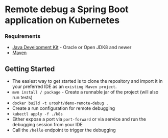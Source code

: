 # Remote debug a Spring Boot application on Kubernetes

### Requirements
-  [Java Development Kit](http://www.oracle.com/technetwork/java/javase/downloads/index.html) - Oracle or Open JDK8 and newer
-  [Maven](https://maven.apache.org/download.cgi)


## Getting Started
- The easiest way to get started is to clone the repository and import it in your preferred IDE as an `existing Maven project`.
- `mvn install / package` - Create a runnable jar of the project (will also run tests)
- `docker build -t urosht/demo-remote-debug .`
- Create a run configuration for remote debugging
- `kubectl apply -f ./k8s`
- Either expose a port via `port-forward` or via service and run the debugging session from your IDE
- Call the `/hello` endpoint to trigger the debugging
